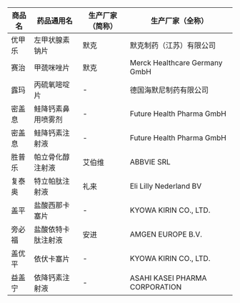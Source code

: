 | 商品名 | 药品通用名 | 生产厂家（简称） | 生产厂家（全称） |
|--------|------------|------------------|------------------|
| 优甲乐 | 左甲状腺素钠片 | 默克 | 默克制药（江苏）有限公司 |
| 赛治 | 甲巯咪唑片 | 默克 | Merck Healthcare Germany GmbH |
| 露玛 | 丙硫氧嘧啶片 | - | 德国海默尼制药有限公司 |
| 密盖息 | 鲑降钙素鼻用喷雾剂 | - | Future Health Pharma GmbH |
| 密盖息 | 鲑降钙素注射液 | - | Future Health Pharma GmbH |
| 胜普乐 | 帕立骨化醇注射液 | 艾伯维 | ABBVIE SRL |
| 复泰奥 | 特立帕肽注射液 | 礼来 | Eli Lilly Nederland BV |
| 盖平 | 盐酸西那卡塞片 | - | KYOWA KIRIN CO., LTD. |
| 旁必福 | 盐酸依特卡肽注射液 | 安进 | AMGEN EUROPE B.V. |
| 盖优平 | 依伏卡塞片 | - | KYOWA KIRIN CO., LTD. |
| 益盖宁 | 依降钙素注射液 | - | ASAHI KASEI PHARMA CORPORATION |
